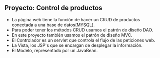 ## Proyecto: Control de productos
- La página web tiene la función de hacer un CRUD de productos conectada a una base de datos(MYSQL).
- Para poder tener los métodos CRUD usamos el patrón de diseño DAO.
- En este proyecto también usamos el patrón de diseño MVC.
- El Controlador es un servlet que controla el flujo de las peticiones web.
- La Vista, los JSP's que se encargan de desplegar la información.
- El Modelo, representado por un JavaBean.